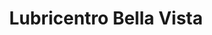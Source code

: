 ---
title: "Lubricentro Bella Vista"
url: /san-jose/lubricentro-bella-vista/
shop: Autowerkstatt
---